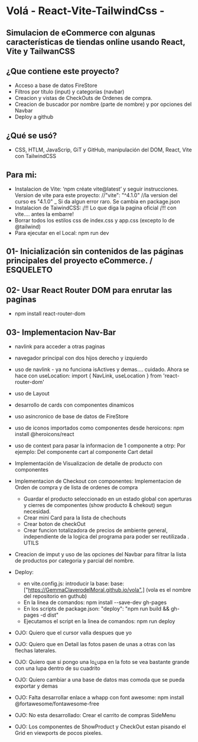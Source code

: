 # Volá - React-Vite-TailwindCss - 
## Simulacion de eCommerce con algunas características de tiendas online usando React, Vite y TailwanCSS

## ¿Que contiene este proyecto?
-	Acceso a base de datos FireStore
-	Filtros por título (input) y categorías (navbar) 
-	Creacion y vistas de CheckOuts de Ordenes de compra.
-	Creacion de buscador por nombre (parte de nombre) y por opciones del Navbar
-	Deploy a github
## ¿Qué se usó?
-	CSS, HTLM, JavaScrip, GiT y GitHub, manipulación del DOM, React, Vite con TailwindCSS
  
## Para mi:
-	Instalacion de Vite: ‘npm créate vite@latest’ y seguir instrucciones. Version de vite para este proyecto:
    //"vite": "^4.1.0" 
    //la version del curso es "4.1.0" _ Si da algun error raro. Se cambia en package.json
-	Instalacion de TaiwindCSS: ¡!!! Lo que diga la pagina oficial ¡!!! con vite.... antes la embarre!
-	Borrar todos los estilos css de index.css y app.css (excepto lo de @tailwind)
-	Para ejecutar en el Local: npm run dev 

## 01- Inicialización sin contenidos de las páginas principales del proyecto eCommerce. / ESQUELETO
## 02- Usar React Router DOM para enrutar las paginas
- npm install react-router-dom
## 03- Implementacion Nav-Bar 
- navlink para acceder a otras paginas
- navegador principal con dos hijos derecho y izquierdo
- uso de navlink - ya no funciona isActives y demas.... cuidado. Ahora se hace con useLocation:     import { NavLink, useLocation } from 'react-router-dom'
- uso de Layout
- desarrollo de cards con componentes dinamicos
- uso asincronico de base de datos de FireStore
- uso de iconos importados como componentes desde heroicons: npm install @heroicons/react
- uso de context para pasar la informacion de 1 componente a otrp: Por ejemplo: Del componente cart al componente Cart detail
- Implementación de Visualizacion de detalle de producto con componentes
- Implementacion de Checkout con componentes: Implementacion de Orden de compra y de lista de ordenes de compra
    - Guardar el producto seleccionado en un estado global con aperturas y cierres de componentes (show producto & chekout) segun necesidad.
    - Crear mini Card para la lista de chechouts
    - Crear boton de checkOut
    - Crear funcion totalizadora de precios de ambiente general, independiente de la logica del programa para poder ser reutilizada . UTILS
- Creacion de imput y uso de las opciones del Navbar para filtrar la lista de productos por categoria y parcial del nombre.
- Deploy:
    - en vite.config.js: introducir la base: base: ["https://GemmaClaverodelMoral.github.io/vola",] (vola es el nombre del repositorio en guthub)
    - En la linea de comandos: npm install --save-dev gh-pages
    - En los scripts de package.json: "deploy": "npm run build && gh-pages -d dist"
    - Ejecutamos el script en la linea de comandos: npm run deploy

- OJO: Quiero que el cursor valla despues que yo
- OJO: Quiero que en Detail las fotos pasen de unas a otras con las flechas laterales.
- OJO: Quiero que si pongo una lo¿upa en la foto se vea bastante grande con una lupa dentro de su cuadrito
- OJO: Quiero cambiar a una base de datos mas comoda que se pueda exportar y demas
- OJO: Falta desarrollar enlace a whapp con font awesome: npm install @fortawesome/fontawesome-free
- OJO: No esta desarrollado: Crear el carrito de compras SideMenu
- OJO: Los componentes de ShowProduct y CheckOut estan pisando el Grid en viewports de pocos pixeles.


